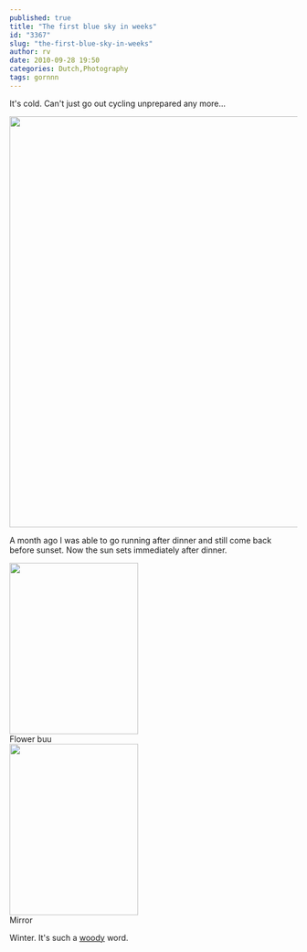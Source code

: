 ```yaml
---
published: true
title: "The first blue sky in weeks"
id: "3367"
slug: "the-first-blue-sky-in-weeks"
author: rv
date: 2010-09-28 19:50
categories: Dutch,Photography
tags: gornnn
---
```

It's cold. Can't just go out cycling unprepared any more...

<a href="https://s3.amazonaws.com/cfwblog/uploads/2010/09/img_3425ps2_2048.jpg"><img class="aligncenter size-full wp-image-3371" title="IMG_3425PS2_720" src="https://s3.amazonaws.com/cfwblog/uploads/2010/09/img_3425ps2_720.jpg" alt="" width="540" height="720" /></a>

A month ago I was able to go running after dinner and still come back before sunset. Now the sun sets immediately after dinner.

<div class="caption">
<a href="https://s3.amazonaws.com/cfwblog/uploads/2010/09/flowerbuuu2_20481.jpg"><img class="size-medium wp-image-3372" title="Flowerbuuu2_2048" src="https://s3.amazonaws.com/cfwblog/uploads/2010/09/flowerbuuu2_20481.jpg?w=225" alt="" width="225" height="300" /></a>
<div class="caption-text">Flower buu</div>
</div>

<div class="caption">
<a href="https://s3.amazonaws.com/cfwblog/uploads/2010/09/img_3467ps_20481.jpg"><img class="size-medium wp-image-3373" title="IMG_3467PS_2048" src="https://s3.amazonaws.com/cfwblog/uploads/2010/09/img_3467ps_20481.jpg?w=225" alt="" width="225" height="300" /></a>
<div class="caption-text">Mirror</div>
</div>

Winter. It's such a <a href="https://www.youtube.com/watch?v=-gwXJsWHupg" target="_blank">woody</a> word.